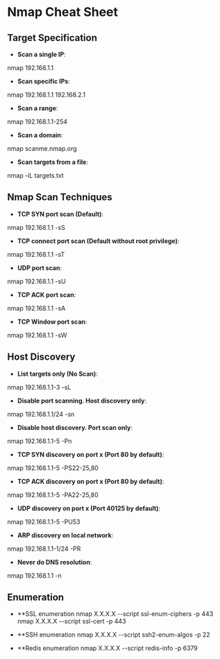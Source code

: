 # Nmap Cheat Sheet

## Target Specification

- **Scan a single IP**:

nmap 192.168.1.1


- **Scan specific IPs**:

nmap 192.168.1.1 192.168.2.1


- **Scan a range**:

nmap 192.168.1.1-254


- **Scan a domain**:

nmap scanme.nmap.org


- **Scan targets from a file**:

nmap -iL targets.txt


## Nmap Scan Techniques

- **TCP SYN port scan (Default)**:

nmap 192.168.1.1 -sS


- **TCP connect port scan (Default without root privilege)**:

nmap 192.168.1.1 -sT


- **UDP port scan**:

nmap 192.168.1.1 -sU


- **TCP ACK port scan**:

nmap 192.168.1.1 -sA


- **TCP Window port scan**:

nmap 192.168.1.1 -sW


## Host Discovery

- **List targets only (No Scan)**:

nmap 192.168.1.1-3 -sL


- **Disable port scanning. Host discovery only**:

nmap 192.168.1.1/24 -sn


- **Disable host discovery. Port scan only**:

nmap 192.168.1.1-5 -Pn


- **TCP SYN discovery on port x (Port 80 by default)**:

nmap 192.168.1.1-5 -PS22-25,80


- **TCP ACK discovery on port x (Port 80 by default)**:

nmap 192.168.1.1-5 -PA22-25,80


- **UDP discovery on port x (Port 40125 by default)**:

nmap 192.168.1.1-5 -PU53


- **ARP discovery on local network**:

nmap 192.168.1.1-1/24 -PR


- **Never do DNS resolution**:

nmap 192.168.1.1 -n

## Enumeration

- **SSL enumeration
  nmap X.X.X.X --script ssl-enum-ciphers -p 443
  nmap X.X.X.X --script ssl-cert -p 443
  
- **SSH enumeration
  nmap X.X.X.X --script ssh2-enum-algos -p 22
  
- **Redis enumeration 
nmap X.X.X.X --script redis-info -p 6379
